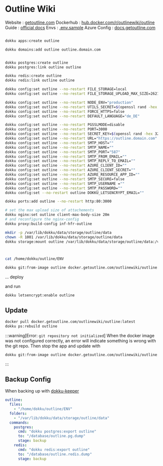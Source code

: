 # Outline Wiki

Website
: [getoutline.com](https://www.getoutline.com/)
Dockerhub
: [hub.docker.com/r/outlinewiki/outline](https://hub.docker.com/r/outlinewiki/outline)
Guide
: [official docs](https://docs.getoutline.com/s/hosting/doc/file-storage-N4M0T6Ypu7)
Envs
: [.env.sample](https://github.com/outline/outline/blob/main/.env.sample)
Azure Config
: [docs.getoutline.com](https://docs.getoutline.com/s/hosting/doc/microsoft-azure-UVz6jsIOcv)

```bash

dokku apps:create outline

dokku domains:add outline outline.domain.com


dokku postgres:create outline
dokku postgres:link outline outline

dokku redis:create outline
dokku redis:link outline outline

dokku config:set outline --no-restart FILE_STORAGE=local
dokku config:set outline --no-restart FILE_STORAGE_UPLOAD_MAX_SIZE=26214400

dokku config:set outline --no-restart NODE_ENV="production"
dokku config:set outline --no-restart UTILS_SECRET=$(openssl rand -hex 32)
dokku config:set outline --no-restart FORCE_HTTPS=false
dokku config:set outline --no-restart DEFAULT_LANGUAGE="de_DE"

dokku config:set outline --no-restart PGSSLMODE=disable
dokku config:set outline --no-restart PORT=3000
dokku config:set outline --no-restart SECRET_KEY=$(openssl rand -hex 32)
dokku config:set outline --no-restart URL="https://outline.domain.com"
dokku config:set outline --no-restart SMTP_HOST=""
dokku config:set outline --no-restart SMTP_NAME=""
dokku config:set outline --no-restart SMTP_PORT="587"
dokku config:set outline --no-restart SMTP_FROM_EMAIL=""
dokku config:set outline --no-restart SMTP_REPLY_TO_EMAIL=""
dokku config:set outline --no-restart AZURE_CLIENT_ID=""
dokku config:set outline --no-restart AZURE_CLIENT_SECRET=""
dokku config:set outline --no-restart AZURE_RESOURCE_APP_ID=""
dokku config:set outline --no-restart SMTP_SECURE=false
dokku config:set outline --no-restart SMTP_USERNAME =""
dokku config:set outline --no-restart SMTP_PASSWORD=""
dokku config:set --no-restart outline DOKKU_LETSENCRYPT_EMAIL=""

dokku ports:add outline --no-restart http:80:3000

# set the max upload size of attachements
dokku nginx:set outline client-max-body-size 20m
# and reconfigure the nginx-config
dokku proxy:build-config inf-hfr-outline

mkdir -p /var/lib/dokku/data/storage/outline/data
chown -R 1001 /var/lib/dokku/data/storage/outline/data
dokku storage:mount outline /var/lib/dokku/data/storage/outline/data:/var/lib/outline/data



cat /home/dokku/outline/ENV

dokku git:from-image outline docker.getoutline.com/outlinewiki/outline:latest
```

... deploy

and run

```bash
dokku letsencrypt:enable outline
```

## Update

```bash
docker pull docker.getoutline.com/outlinewiki/outline:latest
dokku ps:rebuild outline
```

:::warning[Error: `git repository not initialized`]
When the docker image was not configured correctly, an error will indicate something is wrong with the git repo. Then stop the app and update with

```bash
dokku git:from-image outline docker.getoutline.com/outlinewiki/outline:latest
```
:::


## Backup Config
When backing up with [dokku-keeper](https://github.com/lebalz/dokku-keeper)

```yml title="backup_config.yml"
outline:
  files:
    - "/home/dokku/outline/ENV"
  folders:
    - "/var/lib/dokku/data/storage/outline/data"
  commands:
    postgres:
      cmd: "dokku postgres:export outline"
      to: "/database/outline.pg.dump"
      stage: backup
    redis:
      cmd: "dokku redis:export outline"
      to: "/database/outline.redis.dump"
      stage: backup
```
